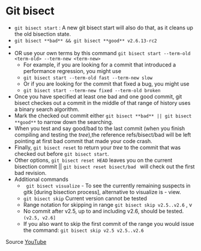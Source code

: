 # Git bisect
- ```git bisect start``` : A new git bisect start will also do that, as it cleans up the old bisection state.
- ```git bisect **bad** && git bisect **good** v2.6.13-rc2 ```
- 
- OR use your own terms by this command ```git bisect start --term-old <term-old> --term-new <term-new>```
  - For example, if you are looking for a commit that introduced a performance regression, you might use
  - ```git bisect start --term-old fast --term-new slow```
  - Or if you are looking for the commit that fixed a bug, you might use
  - ```git bisect start --term-new fixed --term-old broken```
- Once you have specified at least one bad and one good commit, git bisect checkes out a commit in the middle of that range of history uses a binary search algorithm.
- Mark the checked out commit either ```git bisect **bad** || git bisect **good**``` to narrow down the searching.
- When you test and say good/bad to the last commit (when you finish compiling and testing the <i>tree</i>),the reference refs/bisect/bad will be left pointing at first bad commit that made your code crash.
- Finally, ```git bisect reset``` to return your <i>tree</i> to the commit that was checked out before ```git bisect start```.
- Other options, ```git bisect reset HEAD``` leaves you on the current bisection commit || ```git bisect reset bisect/bad ``` will check out the first bad revision.
- Additional commands
  - ``` git bisect visualize``` - To see the currently remaining suspects in gitk [during bisection process], alternative to visualize is - view.
  - ```git bisect skip``` Current version cannot be tested
  - Range notation for skipping in range ```git bisect skip v2.5..v2.6``` , v
  - No commit after v2.5, up to and including v2.6, should be tested. ```(v2.5, v2.6]```
  - If you also want to skip the first commit of the range you would issue the command: ```git bisect skip v2.5 v2.5..v2.6```

Source [YouTube](https://www.youtube.com/watch?v=D7JJnLFOn4A&t=6s)